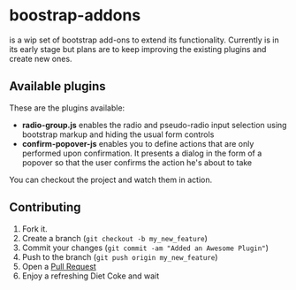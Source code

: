 boostrap-addons
===============

is a wip set of bootstrap add-ons to extend its functionality. Currently is in its early stage but plans are to keep improving the existing plugins and create new ones.

Available plugins
-----------------

These are the plugins available:
* **radio-group.js** enables the radio and pseudo-radio input selection using bootstrap markup and hiding the usual form controls
* **confirm-popover-js** enables you to define actions that are only performed upon confirmation. It presents a dialog in the form of a popover so that the user confirms the action he's about to take

You can checkout the project and watch them in action.

Contributing
------------

1. Fork it.
2. Create a branch (`git checkout -b my_new_feature`)
3. Commit your changes (`git commit -am "Added an Awesome Plugin"`)
4. Push to the branch (`git push origin my_new_feature`)
5. Open a [Pull Request][1]
6. Enjoy a refreshing Diet Coke and wait

[1]: http://github.com/tiagoblackcode/boostrap-addons/pulls
